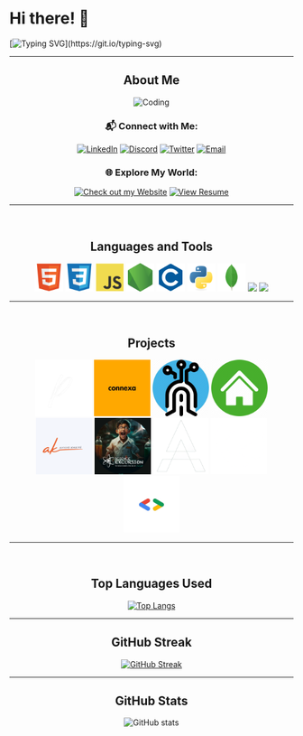 # Hi there! 👋

[![Typing SVG](https://readme-typing-svg.herokuapp.com?lines=I'm+Prinu+Vinod;A+Computer+Science+Student.;I'm+a+Beginner.;Want+to+Learn+more.;)](https://git.io/typing-svg)

<div align="center">

---

## About Me

<img src="https://media.giphy.com/media/ZVik7pBtu9dNS/giphy.gif" alt="Coding">

### 📬 Connect with Me:

[![LinkedIn](https://img.shields.io/badge/LinkedIn-0077B5?style=for-the-badge&logo=linkedin&logoColor=white)](https://www.linkedin.com/in/prinu-vinod-nair-92b533242/)
[![Discord](https://img.shields.io/badge/Discord-7289DA?style=for-the-badge&logo=discord&logoColor=white)](https://www.discordapp.com/users/PVNLegend#1585)
[![Twitter](https://img.shields.io/badge/Twitter-1DA1F2?style=for-the-badge&logo=twitter&logoColor=white)](https://twitter.com/p_v_n_legendary)
[![Email](https://img.shields.io/badge/Email-FFD700?style=for-the-badge&logo=mail.ru&logoColor=white)](mailto:prinuvinod@gmail.com)

### 🌐 Explore My World:

[![Check out my Website](https://img.shields.io/badge/Check%20out%20my-Website-blue?style=for-the-badge&logo=google-chrome&logoColor=white)](https://prinuvinod.github.io/My-Website/)
[![View Resume](https://img.shields.io/badge/View-Resume-9cf?style=for-the-badge&logo=google-drive&logoColor=white)](https://www.canva.com/design/DAF0WIiz9E8/mkq1gi3r21LSqPKBZ8CKwg/edit?utm_content=DAF0WIiz9E8&utm_campaign=designshare&utm_medium=link2&utm_source=sharebutton)

---

<br>

## Languages and Tools

<code><img height="50" src="https://raw.githubusercontent.com/devicons/devicon/master/icons/html5/html5-original.svg"></code>
<code><img height="50" src="https://raw.githubusercontent.com/devicons/devicon/master/icons/css3/css3-original.svg"></code>
<code><img height="50" src="https://raw.githubusercontent.com/devicons/devicon/master/icons/javascript/javascript-original.svg"></code>
<code><img height="50" src="https://raw.githubusercontent.com/devicons/devicon/master/icons/nodejs/nodejs-original.svg"></code>
<code><img height="50" src="https://raw.githubusercontent.com/devicons/devicon/master/icons/c/c-plain.svg"></code>
<code><img height="50" src="https://raw.githubusercontent.com/devicons/devicon/master/icons/python/python-original.svg"></code>
<code><img height="50" src="https://raw.githubusercontent.com/devicons/devicon/master/icons/mongodb/mongodb-original.svg"></code>
<code><img height="50" src="https://www.vectorlogo.zone/logos/firebase/firebase-icon.svg"></code>
<code><img height="50" src="https://www.vectorlogo.zone/logos/git-scm/git-scm-icon.svg"></code>

---

<br>

## Projects

<code><a href="https://prinuvinod.me" target="_blank"><img src="Projects/logonobg.png" height="100"></a></code>
<code><a href="https://connexa-mini.vercel.app/" target="_blank"><img src="Projects/connexa.jpg" height="100"></a></code>
<code><a href="https://4zlt4w-3000.csb.app/register" target="_blank"><img src="Projects/AuthLogo.jpg" height="100"></a></code>
<code><a href="https://tvcw9y-3000.csb.app" target="_blank"><img src="Projects/houselogo.png" height="100"></a></code>
<code><a href="https://dd6255-3000.csb.app/" target="_blank"><img src="Projects/ayyiyekhayiyelogo.png" height="100"></a></code>
<code><a href="https://scienceexcursion.in/index.html" target="_blank"><img src="Projects/sbg.png" height="100"></a></code>
<code><a href="https://github.com/PrinuVinod/AgriVision" target="_blank"><img src="Projects/ALogo.png" height="100"></a></code>
<code><a href="https://prinuvinod.github.io/Contact-Form/" target="_blank"><img src="Projects/contactLogo.png" height="100"></a></code>
<code><a href="https://gdsc-ajce.github.io/home/" target="_blank"><img src="Projects/GDSCLogo.png" height="100"></a></code>

---

<br>

## Top Languages Used

[![Top Langs](https://github-readme-stats.vercel.app/api/top-langs/?username=PrinuVinod&layout=compact&theme=dark)](https://github.com/anuraghazra/github-readme-stats)

---

## GitHub Streak

[![GitHub Streak](https://streak-stats.demolab.com?user=PrinuVinod&theme=dark&hide_border=true)](https://git.io/streak-stats)

---

## GitHub Stats

![GitHub stats](https://github-readme-stats.vercel.app/api?username=PrinuVinod&show_icons=true&count_private=true&hide=contribs&theme=dark)

</div>
